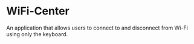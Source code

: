 # WiFi-Center
 An application that allows users to connect to and disconnect from Wi-Fi using only the keyboard.
